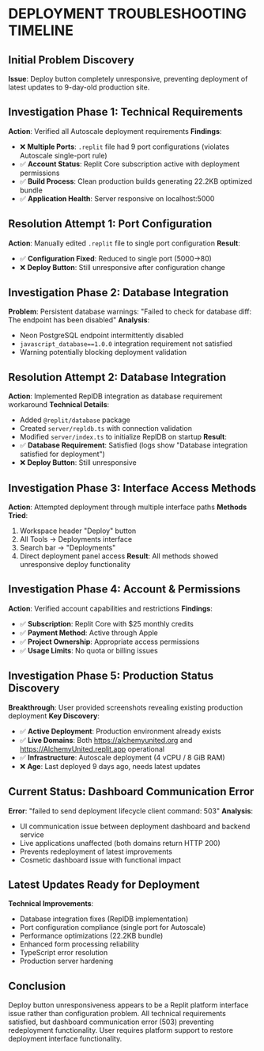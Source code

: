 # DEPLOYMENT TROUBLESHOOTING TIMELINE

## Initial Problem Discovery
**Issue**: Deploy button completely unresponsive, preventing deployment of latest updates to 9-day-old production site.

## Investigation Phase 1: Technical Requirements
**Action**: Verified all Autoscale deployment requirements
**Findings**:
- ❌ **Multiple Ports**: `.replit` file had 9 port configurations (violates Autoscale single-port rule)
- ✅ **Account Status**: Replit Core subscription active with deployment permissions
- ✅ **Build Process**: Clean production builds generating 22.2KB optimized bundle
- ✅ **Application Health**: Server responsive on localhost:5000

## Resolution Attempt 1: Port Configuration
**Action**: Manually edited `.replit` file to single port configuration
**Result**: 
- ✅ **Configuration Fixed**: Reduced to single port (5000→80)
- ❌ **Deploy Button**: Still unresponsive after configuration change

## Investigation Phase 2: Database Integration
**Problem**: Persistent database warnings: "Failed to check for database diff: The endpoint has been disabled"
**Analysis**: 
- Neon PostgreSQL endpoint intermittently disabled
- `javascript_database==1.0.0` integration requirement not satisfied
- Warning potentially blocking deployment validation

## Resolution Attempt 2: Database Integration
**Action**: Implemented ReplDB integration as database requirement workaround
**Technical Details**:
- Added `@replit/database` package
- Created `server/repldb.ts` with connection validation
- Modified `server/index.ts` to initialize ReplDB on startup
**Result**:
- ✅ **Database Requirement**: Satisfied (logs show "Database integration satisfied for deployment")
- ❌ **Deploy Button**: Still unresponsive

## Investigation Phase 3: Interface Access Methods
**Action**: Attempted deployment through multiple interface paths
**Methods Tried**:
1. Workspace header "Deploy" button
2. All Tools → Deployments interface
3. Search bar → "Deployments"
4. Direct deployment panel access
**Result**: All methods showed unresponsive deploy functionality

## Investigation Phase 4: Account & Permissions
**Action**: Verified account capabilities and restrictions
**Findings**:
- ✅ **Subscription**: Replit Core with $25 monthly credits
- ✅ **Payment Method**: Active through Apple
- ✅ **Project Ownership**: Appropriate access permissions
- ✅ **Usage Limits**: No quota or billing issues

## Investigation Phase 5: Production Status Discovery
**Breakthrough**: User provided screenshots revealing existing production deployment
**Key Discovery**:
- ✅ **Active Deployment**: Production environment already exists
- ✅ **Live Domains**: Both https://alchemyunited.org and https://AlchemyUnited.replit.app operational
- ✅ **Infrastructure**: Autoscale deployment (4 vCPU / 8 GiB RAM)
- ❌ **Age**: Last deployed 9 days ago, needs latest updates

## Current Status: Dashboard Communication Error
**Error**: "failed to send deployment lifecycle client command: 503"
**Analysis**:
- UI communication issue between deployment dashboard and backend service
- Live applications unaffected (both domains return HTTP 200)
- Prevents redeployment of latest improvements
- Cosmetic dashboard issue with functional impact

## Latest Updates Ready for Deployment
**Technical Improvements**:
- Database integration fixes (ReplDB implementation)
- Port configuration compliance (single port for Autoscale)
- Performance optimizations (22.2KB bundle)
- Enhanced form processing reliability
- TypeScript error resolution
- Production server hardening

## Conclusion
Deploy button unresponsiveness appears to be a Replit platform interface issue rather than configuration problem. All technical requirements satisfied, but dashboard communication error (503) preventing redeployment functionality. User requires platform support to restore deployment interface functionality.
